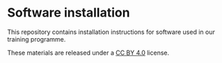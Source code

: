 # Software installation

This repository contains installation instructions for software used in our training programme.

These materials are released under a [CC BY 4.0](LICENSE.md) license.

